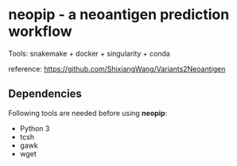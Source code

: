 # neopip - a neoantigen prediction workflow

Tools: snakemake + docker + singularity + conda

reference: https://github.com/ShixiangWang/Variants2Neoantigen

## Dependencies

Following tools are needed before using **neopip**:

- Python 3
- tcsh 
- gawk
- wget